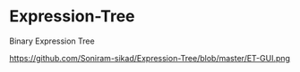 # Expression-Tree
Binary Expression Tree


https://github.com/Soniram-sikad/Expression-Tree/blob/master/ET-GUI.png
